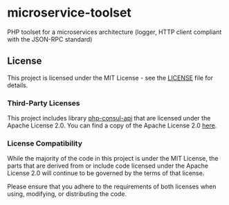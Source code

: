 # microservice-toolset
PHP toolset for a microservices architecture (logger, HTTP client compliant with the JSON-RPC standard)

## License

This project is licensed under the MIT License - see the [LICENSE](./LICENSE) file for details.

### Third-Party Licenses

This project includes library [php-consul-api](https://github.com/dcarbone/php-consul-api) that are licensed under the Apache License 2.0.
You can find a copy of the Apache License 2.0 [here](https://www.apache.org/licenses/LICENSE-2.0).

### License Compatibility

While the majority of the code in this project is under the MIT License, the parts that are derived from or include code licensed under the Apache License 2.0 will continue to be governed by the terms of that license.

Please ensure that you adhere to the requirements of both licenses when using, modifying, or distributing the code.


